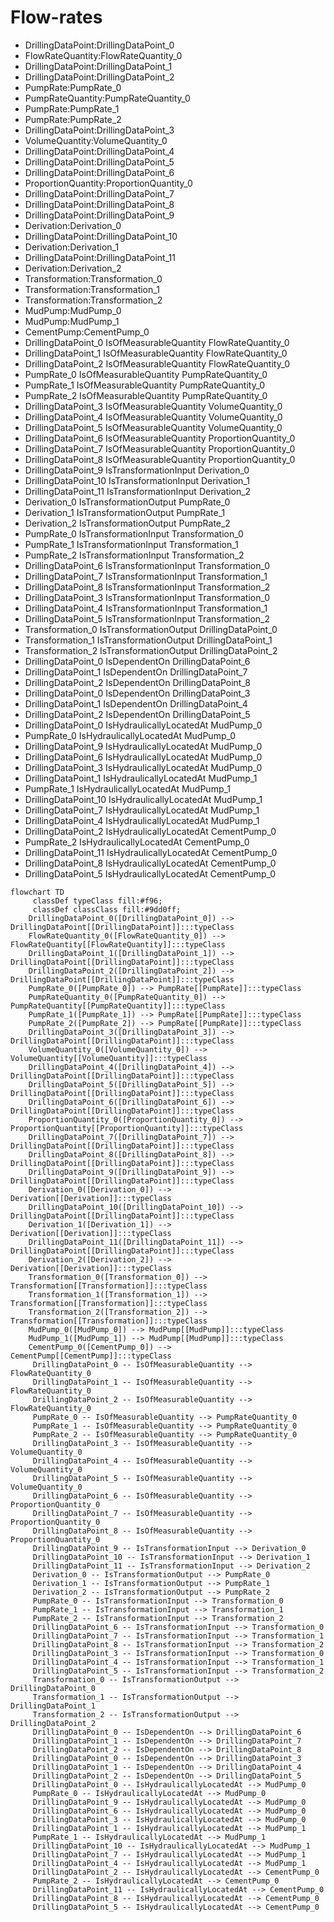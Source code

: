 # Flow-rates
- DrillingDataPoint:DrillingDataPoint_0
- FlowRateQuantity:FlowRateQuantity_0
- DrillingDataPoint:DrillingDataPoint_1
- DrillingDataPoint:DrillingDataPoint_2
- PumpRate:PumpRate_0
- PumpRateQuantity:PumpRateQuantity_0
- PumpRate:PumpRate_1
- PumpRate:PumpRate_2
- DrillingDataPoint:DrillingDataPoint_3
- VolumeQuantity:VolumeQuantity_0
- DrillingDataPoint:DrillingDataPoint_4
- DrillingDataPoint:DrillingDataPoint_5
- DrillingDataPoint:DrillingDataPoint_6
- ProportionQuantity:ProportionQuantity_0
- DrillingDataPoint:DrillingDataPoint_7
- DrillingDataPoint:DrillingDataPoint_8
- DrillingDataPoint:DrillingDataPoint_9
- Derivation:Derivation_0
- DrillingDataPoint:DrillingDataPoint_10
- Derivation:Derivation_1
- DrillingDataPoint:DrillingDataPoint_11
- Derivation:Derivation_2
- Transformation:Transformation_0
- Transformation:Transformation_1
- Transformation:Transformation_2
- MudPump:MudPump_0
- MudPump:MudPump_1
- CementPump:CementPump_0
- DrillingDataPoint_0 IsOfMeasurableQuantity FlowRateQuantity_0
- DrillingDataPoint_1 IsOfMeasurableQuantity FlowRateQuantity_0
- DrillingDataPoint_2 IsOfMeasurableQuantity FlowRateQuantity_0
- PumpRate_0 IsOfMeasurableQuantity PumpRateQuantity_0
- PumpRate_1 IsOfMeasurableQuantity PumpRateQuantity_0
- PumpRate_2 IsOfMeasurableQuantity PumpRateQuantity_0
- DrillingDataPoint_3 IsOfMeasurableQuantity VolumeQuantity_0
- DrillingDataPoint_4 IsOfMeasurableQuantity VolumeQuantity_0
- DrillingDataPoint_5 IsOfMeasurableQuantity VolumeQuantity_0
- DrillingDataPoint_6 IsOfMeasurableQuantity ProportionQuantity_0
- DrillingDataPoint_7 IsOfMeasurableQuantity ProportionQuantity_0
- DrillingDataPoint_8 IsOfMeasurableQuantity ProportionQuantity_0
- DrillingDataPoint_9 IsTransformationInput Derivation_0
- DrillingDataPoint_10 IsTransformationInput Derivation_1
- DrillingDataPoint_11 IsTransformationInput Derivation_2
- Derivation_0 IsTransformationOutput PumpRate_0
- Derivation_1 IsTransformationOutput PumpRate_1
- Derivation_2 IsTransformationOutput PumpRate_2
- PumpRate_0 IsTransformationInput Transformation_0
- PumpRate_1 IsTransformationInput Transformation_1
- PumpRate_2 IsTransformationInput Transformation_2
- DrillingDataPoint_6 IsTransformationInput Transformation_0
- DrillingDataPoint_7 IsTransformationInput Transformation_1
- DrillingDataPoint_8 IsTransformationInput Transformation_2
- DrillingDataPoint_3 IsTransformationInput Transformation_0
- DrillingDataPoint_4 IsTransformationInput Transformation_1
- DrillingDataPoint_5 IsTransformationInput Transformation_2
- Transformation_0 IsTransformationOutput DrillingDataPoint_0
- Transformation_1 IsTransformationOutput DrillingDataPoint_1
- Transformation_2 IsTransformationOutput DrillingDataPoint_2
- DrillingDataPoint_0 IsDependentOn DrillingDataPoint_6
- DrillingDataPoint_1 IsDependentOn DrillingDataPoint_7
- DrillingDataPoint_2 IsDependentOn DrillingDataPoint_8
- DrillingDataPoint_0 IsDependentOn DrillingDataPoint_3
- DrillingDataPoint_1 IsDependentOn DrillingDataPoint_4
- DrillingDataPoint_2 IsDependentOn DrillingDataPoint_5
- DrillingDataPoint_0 IsHydraulicallyLocatedAt MudPump_0
- PumpRate_0 IsHydraulicallyLocatedAt MudPump_0
- DrillingDataPoint_9 IsHydraulicallyLocatedAt MudPump_0
- DrillingDataPoint_6 IsHydraulicallyLocatedAt MudPump_0
- DrillingDataPoint_3 IsHydraulicallyLocatedAt MudPump_0
- DrillingDataPoint_1 IsHydraulicallyLocatedAt MudPump_1
- PumpRate_1 IsHydraulicallyLocatedAt MudPump_1
- DrillingDataPoint_10 IsHydraulicallyLocatedAt MudPump_1
- DrillingDataPoint_7 IsHydraulicallyLocatedAt MudPump_1
- DrillingDataPoint_4 IsHydraulicallyLocatedAt MudPump_1
- DrillingDataPoint_2 IsHydraulicallyLocatedAt CementPump_0
- PumpRate_2 IsHydraulicallyLocatedAt CementPump_0
- DrillingDataPoint_11 IsHydraulicallyLocatedAt CementPump_0
- DrillingDataPoint_8 IsHydraulicallyLocatedAt CementPump_0
- DrillingDataPoint_5 IsHydraulicallyLocatedAt CementPump_0
```mermaid
flowchart TD
	 classDef typeClass fill:#f96;
	 classDef classClass fill:#9dd0ff;
	DrillingDataPoint_0([DrillingDataPoint_0]) --> DrillingDataPoint[[DrillingDataPoint]]:::typeClass
	FlowRateQuantity_0([FlowRateQuantity_0]) --> FlowRateQuantity[[FlowRateQuantity]]:::typeClass
	DrillingDataPoint_1([DrillingDataPoint_1]) --> DrillingDataPoint[[DrillingDataPoint]]:::typeClass
	DrillingDataPoint_2([DrillingDataPoint_2]) --> DrillingDataPoint[[DrillingDataPoint]]:::typeClass
	PumpRate_0([PumpRate_0]) --> PumpRate[[PumpRate]]:::typeClass
	PumpRateQuantity_0([PumpRateQuantity_0]) --> PumpRateQuantity[[PumpRateQuantity]]:::typeClass
	PumpRate_1([PumpRate_1]) --> PumpRate[[PumpRate]]:::typeClass
	PumpRate_2([PumpRate_2]) --> PumpRate[[PumpRate]]:::typeClass
	DrillingDataPoint_3([DrillingDataPoint_3]) --> DrillingDataPoint[[DrillingDataPoint]]:::typeClass
	VolumeQuantity_0([VolumeQuantity_0]) --> VolumeQuantity[[VolumeQuantity]]:::typeClass
	DrillingDataPoint_4([DrillingDataPoint_4]) --> DrillingDataPoint[[DrillingDataPoint]]:::typeClass
	DrillingDataPoint_5([DrillingDataPoint_5]) --> DrillingDataPoint[[DrillingDataPoint]]:::typeClass
	DrillingDataPoint_6([DrillingDataPoint_6]) --> DrillingDataPoint[[DrillingDataPoint]]:::typeClass
	ProportionQuantity_0([ProportionQuantity_0]) --> ProportionQuantity[[ProportionQuantity]]:::typeClass
	DrillingDataPoint_7([DrillingDataPoint_7]) --> DrillingDataPoint[[DrillingDataPoint]]:::typeClass
	DrillingDataPoint_8([DrillingDataPoint_8]) --> DrillingDataPoint[[DrillingDataPoint]]:::typeClass
	DrillingDataPoint_9([DrillingDataPoint_9]) --> DrillingDataPoint[[DrillingDataPoint]]:::typeClass
	Derivation_0([Derivation_0]) --> Derivation[[Derivation]]:::typeClass
	DrillingDataPoint_10([DrillingDataPoint_10]) --> DrillingDataPoint[[DrillingDataPoint]]:::typeClass
	Derivation_1([Derivation_1]) --> Derivation[[Derivation]]:::typeClass
	DrillingDataPoint_11([DrillingDataPoint_11]) --> DrillingDataPoint[[DrillingDataPoint]]:::typeClass
	Derivation_2([Derivation_2]) --> Derivation[[Derivation]]:::typeClass
	Transformation_0([Transformation_0]) --> Transformation[[Transformation]]:::typeClass
	Transformation_1([Transformation_1]) --> Transformation[[Transformation]]:::typeClass
	Transformation_2([Transformation_2]) --> Transformation[[Transformation]]:::typeClass
	MudPump_0([MudPump_0]) --> MudPump[[MudPump]]:::typeClass
	MudPump_1([MudPump_1]) --> MudPump[[MudPump]]:::typeClass
	CementPump_0([CementPump_0]) --> CementPump[[CementPump]]:::typeClass
	 DrillingDataPoint_0 -- IsOfMeasurableQuantity --> FlowRateQuantity_0 
	 DrillingDataPoint_1 -- IsOfMeasurableQuantity --> FlowRateQuantity_0 
	 DrillingDataPoint_2 -- IsOfMeasurableQuantity --> FlowRateQuantity_0 
	 PumpRate_0 -- IsOfMeasurableQuantity --> PumpRateQuantity_0 
	 PumpRate_1 -- IsOfMeasurableQuantity --> PumpRateQuantity_0 
	 PumpRate_2 -- IsOfMeasurableQuantity --> PumpRateQuantity_0 
	 DrillingDataPoint_3 -- IsOfMeasurableQuantity --> VolumeQuantity_0 
	 DrillingDataPoint_4 -- IsOfMeasurableQuantity --> VolumeQuantity_0 
	 DrillingDataPoint_5 -- IsOfMeasurableQuantity --> VolumeQuantity_0 
	 DrillingDataPoint_6 -- IsOfMeasurableQuantity --> ProportionQuantity_0 
	 DrillingDataPoint_7 -- IsOfMeasurableQuantity --> ProportionQuantity_0 
	 DrillingDataPoint_8 -- IsOfMeasurableQuantity --> ProportionQuantity_0 
	 DrillingDataPoint_9 -- IsTransformationInput --> Derivation_0 
	 DrillingDataPoint_10 -- IsTransformationInput --> Derivation_1 
	 DrillingDataPoint_11 -- IsTransformationInput --> Derivation_2 
	 Derivation_0 -- IsTransformationOutput --> PumpRate_0 
	 Derivation_1 -- IsTransformationOutput --> PumpRate_1 
	 Derivation_2 -- IsTransformationOutput --> PumpRate_2 
	 PumpRate_0 -- IsTransformationInput --> Transformation_0 
	 PumpRate_1 -- IsTransformationInput --> Transformation_1 
	 PumpRate_2 -- IsTransformationInput --> Transformation_2 
	 DrillingDataPoint_6 -- IsTransformationInput --> Transformation_0 
	 DrillingDataPoint_7 -- IsTransformationInput --> Transformation_1 
	 DrillingDataPoint_8 -- IsTransformationInput --> Transformation_2 
	 DrillingDataPoint_3 -- IsTransformationInput --> Transformation_0 
	 DrillingDataPoint_4 -- IsTransformationInput --> Transformation_1 
	 DrillingDataPoint_5 -- IsTransformationInput --> Transformation_2 
	 Transformation_0 -- IsTransformationOutput --> DrillingDataPoint_0 
	 Transformation_1 -- IsTransformationOutput --> DrillingDataPoint_1 
	 Transformation_2 -- IsTransformationOutput --> DrillingDataPoint_2 
	 DrillingDataPoint_0 -- IsDependentOn --> DrillingDataPoint_6 
	 DrillingDataPoint_1 -- IsDependentOn --> DrillingDataPoint_7 
	 DrillingDataPoint_2 -- IsDependentOn --> DrillingDataPoint_8 
	 DrillingDataPoint_0 -- IsDependentOn --> DrillingDataPoint_3 
	 DrillingDataPoint_1 -- IsDependentOn --> DrillingDataPoint_4 
	 DrillingDataPoint_2 -- IsDependentOn --> DrillingDataPoint_5 
	 DrillingDataPoint_0 -- IsHydraulicallyLocatedAt --> MudPump_0 
	 PumpRate_0 -- IsHydraulicallyLocatedAt --> MudPump_0 
	 DrillingDataPoint_9 -- IsHydraulicallyLocatedAt --> MudPump_0 
	 DrillingDataPoint_6 -- IsHydraulicallyLocatedAt --> MudPump_0 
	 DrillingDataPoint_3 -- IsHydraulicallyLocatedAt --> MudPump_0 
	 DrillingDataPoint_1 -- IsHydraulicallyLocatedAt --> MudPump_1 
	 PumpRate_1 -- IsHydraulicallyLocatedAt --> MudPump_1 
	 DrillingDataPoint_10 -- IsHydraulicallyLocatedAt --> MudPump_1 
	 DrillingDataPoint_7 -- IsHydraulicallyLocatedAt --> MudPump_1 
	 DrillingDataPoint_4 -- IsHydraulicallyLocatedAt --> MudPump_1 
	 DrillingDataPoint_2 -- IsHydraulicallyLocatedAt --> CementPump_0 
	 PumpRate_2 -- IsHydraulicallyLocatedAt --> CementPump_0 
	 DrillingDataPoint_11 -- IsHydraulicallyLocatedAt --> CementPump_0 
	 DrillingDataPoint_8 -- IsHydraulicallyLocatedAt --> CementPump_0 
	 DrillingDataPoint_5 -- IsHydraulicallyLocatedAt --> CementPump_0 
```
